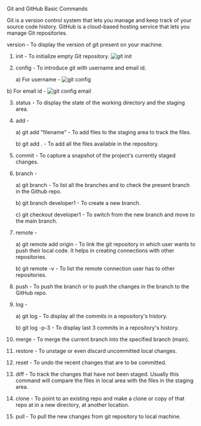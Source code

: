  Git and GitHub Basic Commands
 
Git is a version control system that lets you manage and keep track of your source code history. GitHub is a cloud-based hosting service that lets you manage Git repositories.

version - To display the version of git present on your machine.

 1. init - To initialize empty Git repository.
![git init](https://user-images.githubusercontent.com/92079088/195949034-36ee4509-427f-4360-89e6-7c31091ee34a.png)


 2. config - To introduce git with username and email id.

     a)  For username - 
    ![git config](https://user-images.githubusercontent.com/92079088/195949214-0d078851-308a-40e4-b715-8963d2c87d82.png)

  b) For email id - 
    ![git config email](https://user-images.githubusercontent.com/92079088/195949249-7a0f4e15-bdff-4fc8-99ff-47c73428bf29.png)

 3. status - To display the state of the working directory and the staging area.

 4. add - 

    a) git add "filename" - To add files to the staging area to track the files.

    b) git add . - To add all the files available in the repository.
    

 5. commit - To capture a snapshot of the project's currently staged changes.

 6. branch - 

    a) git branch - To list all the branches and to check the present branch in the Github repo.

    b) git branch developer1 - To create a new branch.

    c) git checkout developer1  - To switch from the new branch and move to the main branch.

 7. remote - 

    a) git remote add origin - To link the git repository in which user wants to push their local code. It helps in creating connections with other repositories.

    b) git remote -v - To list the remote connection user has to other repositories.

 8. push - To push the branch or to push the changes in the branch to the GitHub repo.

 9. log - 
 
    a) git log - To display all the commits in a repository's history.

    b) git log -p-3 - To display last 3 commits in a repository's history. 

 10. merge - To merge the current branch into the specified branch (main).

 11. restore - To unstage or even discard uncommitted local changes.

 12. reset - To undo the recent changes that are to be committed.

 13. diff - To track the changes that have not been staged. Usually this 
command will compare the files in local area with the files in the staging area.

 14. clone - To point to an existing repo and make a clone or copy of that repo at in a new directory, at another location. 

 15. pull - To pull the new changes from git repository to local machine.


